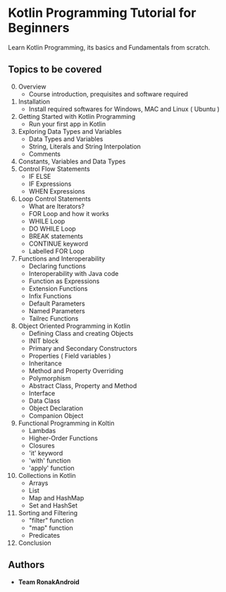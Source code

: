 # Kotlin Programming Tutorial for Beginners 
Learn Kotlin Programming, its basics and Fundamentals from scratch. 

## Topics to be covered
0. Overview
    - Course introduction, prequisites and software required
1. Installation
    - Install required softwares for Windows, MAC and Linux ( Ubuntu )
2. Getting Started with Kotlin Programming
    - Run your first app in Kotlin
3. Exploring Data Types and Variables 
    - Data Types and Variables
    - String, Literals and String Interpolation
    - Comments 
4. Constants, Variables and Data Types
5. Control Flow Statements 
    - IF ELSE 
    - IF Expressions
    - WHEN Expressions
6. Loop Control Statements 
    - What are Iterators?
    - FOR Loop and how it works
    - WHILE Loop
    - DO WHILE Loop 
    - BREAK statements 
    - CONTINUE keyword 
    - Labelled FOR Loop 
7. Functions and Interoperability 
    - Declaring functions 
    - Interoperability with Java code 
    - Function as Expressions 
    - Extension Functions
    - Infix Functions
    - Default Parameters
    - Named Parameters
    - Tailrec Functions 
8. Object Oriented Programming in Kotlin 
    - Defining Class and creating Objects
    - INIT block
    - Primary and Secondary Constructors 
    - Properties ( Field variables )
    - Inheritance
    - Method and Property Overriding 
    - Polymorphism 
    - Abstract Class, Property and Method
    - Interface 
    - Data Class
    - Object Declaration
    - Companion Object
9. Functional Programming in Koltin
    - Lambdas
    - Higher-Order Functions
    - Closures
    - 'it' keyword
    - 'with' function
    - 'apply' function
10. Collections in Kotlin
    - Arrays
    - List
    - Map and HashMap
    - Set and HashSet  
11. Sorting and Filtering
    - "filter" function
    - "map" function
    - Predicates
12. Conclusion 

## Authors 

* **Team RonakAndroid** 
